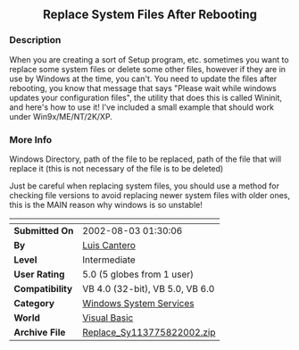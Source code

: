 ﻿<div align="center">

## Replace System Files After Rebooting


</div>

### Description

When you are creating a sort of Setup program, etc. sometimes you want to replace some system files or delete some other files, however if they are in use by Windows at the time, you can't. You need to update the files after rebooting, you know that message that says "Please wait while windows updates your configuration files", the utility that does this is called Wininit, and here's how to use it! I've included a small example that should work under Win9x/ME/NT/2K/XP.
 
### More Info
 
Windows Directory, path of the file to be replaced, path of the file that will replace it (this is not necessary of the file is to be deleted)

Just be careful when replacing system files, you should use a method for checking file versions to avoid replacing newer system files with older ones, this is the MAIN reason why windows is so unstable!


<span>             |<span>
---                |---
**Submitted On**   |2002-08-03 01:30:06
**By**             |[Luis Cantero](https://github.com/Planet-Source-Code/PSCIndex/blob/master/ByAuthor/luis-cantero.md)
**Level**          |Intermediate
**User Rating**    |5.0 (5 globes from 1 user)
**Compatibility**  |VB 4\.0 \(32\-bit\), VB 5\.0, VB 6\.0
**Category**       |[Windows System Services](https://github.com/Planet-Source-Code/PSCIndex/blob/master/ByCategory/windows-system-services__1-35.md)
**World**          |[Visual Basic](https://github.com/Planet-Source-Code/PSCIndex/blob/master/ByWorld/visual-basic.md)
**Archive File**   |[Replace\_Sy113775822002\.zip](https://github.com/Planet-Source-Code/luis-cantero-replace-system-files-after-rebooting__1-1067/archive/master.zip)








